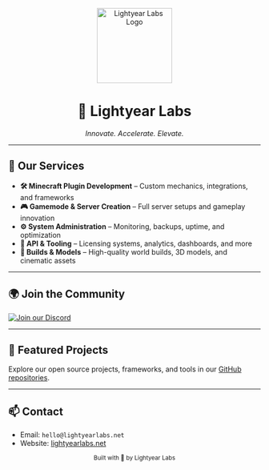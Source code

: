 <p align="center">
  <a href="https://https://lightyearlabs.net" target="_blank">
    <img src="https://www.lightyearlabs.net/logo.png" alt="Lightyear Labs Logo" width="150">
  </a>
</p>

<h1 align="center">🚀 Lightyear Labs</h1>
<p align="center"><em>Innovate. Accelerate. Elevate.</em></p>

<hr>

<h2>💼 Our Services</h2>

<ul>
  <li><strong>🛠️ Minecraft Plugin Development</strong> – Custom mechanics, integrations, and frameworks</li>
  <li><strong>🎮 Gamemode & Server Creation</strong> – Full server setups and gameplay innovation</li>
  <li><strong>⚙️ System Administration</strong> – Monitoring, backups, uptime, and optimization</li>
  <li><strong>🧠 API & Tooling</strong> – Licensing systems, analytics, dashboards, and more</li>
  <li><strong>🧱 Builds & Models</strong> – High-quality world builds, 3D models, and cinematic assets</li>
</ul>

<hr>

<h2>🌍 Join the Community</h2>

<p>
  <a href="https://discord.lightyearlabs.net" target="_blank">
    <img src="https://img.shields.io/badge/Join%20our%20Discord-5865F2?logo=discord&logoColor=white&style=for-the-badge" alt="Join our Discord">
  </a>
</p>

<hr>

<h2>🧠 Featured Projects</h2>

<p>Explore our open source projects, frameworks, and tools in our <a href="https://github.com/Lightyear-Labs">GitHub repositories</a>.</p>

<hr>

<h2>📫 Contact</h2>

<ul>
  <li>Email: <code>hello@lightyearlabs.net</code></li>
  <li>Website: <a href="https://lightyearlabs.net">lightyearlabs.net</a></li>
</ul>

<p align="center">
  <sub>Built with 💫 by Lightyear Labs</sub>
</p>
